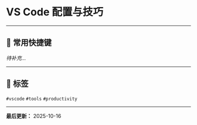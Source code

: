 # VS Code 配置与技巧

---

## 📝 常用快捷键

_待补充..._

---

## 🔖 标签
`#vscode` `#tools` `#productivity`

---

**最后更新：** 2025-10-16

